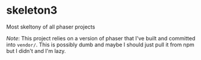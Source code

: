 # skeleton3
Most skeltony of all phaser projects

_Note_: This project relies on a version of phaser that I've built and
committed into `vendor/`. This is possibly dumb and maybe I should just
pull it from npm but I didn't and I'm lazy.